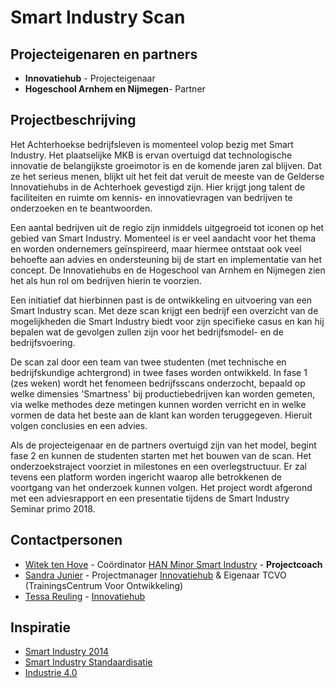 # Smart Industry Scan

## Projecteigenaren en partners
+ **Innovatiehub** - Projecteigenaar
+ **Hogeschool Arnhem en Nijmegen**- Partner
 

## Projectbeschrijving
Het Achterhoekse bedrijfsleven is momenteel volop bezig met Smart Industry. Het plaatselijke MKB is ervan overtuigd dat technologische innovatie de belangijkste groeimotor is en de komende jaren zal blijven. Dat ze het serieus menen, blijkt uit het feit dat veruit de meeste van de Gelderse Innovatiehubs in de Achterhoek gevestigd zijn. Hier krijgt jong talent de faciliteiten en ruimte om kennis- en innovatievragen van bedrijven te onderzoeken en te beantwoorden.

Een aantal bedrijven uit de regio zijn inmiddels uitgegroeid tot iconen op het gebied van Smart Industry. Momenteel is er veel aandacht voor het thema en worden ondernemers geïnspireerd, maar hiermee ontstaat ook veel behoefte aan advies en ondersteuning bij de start en implementatie van het concept. De Innovatiehubs en de Hogeschool van Arnhem en Nijmegen zien het als hun rol om bedrijven hierin te voorzien.

Een initiatief dat hierbinnen past is de ontwikkeling en uitvoering van een Smart Industry scan. Met deze scan krijgt een bedrijf een overzicht van de mogelijkheden die Smart Industry biedt voor zijn specifieke casus en kan hij bepalen wat de gevolgen zullen zijn voor het bedrijfsmodel- en de bedrijfsvoering.

De scan zal door een team van twee studenten (met technische en bedrijfskundige achtergrond) in twee fases worden ontwikkeld. In fase 1 (zes weken) wordt het fenomeen bedrijfsscans onderzocht, bepaald op welke dimensies 'Smartness' bij productiebedrijven kan worden gemeten, via welke methodes deze metingen kunnen worden verricht en in welke vormen de data het beste aan de klant kan worden teruggegeven. Hieruit volgen conclusies en een advies.

Als de projecteigenaar en de partners overtuigd zijn van het model, begint fase 2 en kunnen de studenten starten met het bouwen van de scan. Het onderzoekstraject voorziet in milestones en een overlegstructuur. Er zal tevens een platform worden ingericht waarop alle betrokkenen de voortgang van het onderzoek kunnen volgen. Het project wordt afgerond met een adviesrapport en een presentatie tijdens de Smart Industry Seminar primo 2018. 


## Contactpersonen
+ [Witek ten Hove](https://www.linkedin.com/in/witektenhove/) - Coördinator [HAN Minor Smart Industry](https://witusj.github.io/MinorSI/) - **Projectcoach**
+ [Sandra Junier](https://www.linkedin.com/in/sandrajunier/?ppe=1) - Projectmanager [Innovatiehub](http://www.innovatiehub.com/innovatiehub-icer) & Eigenaar TCVO (TrainingsCentrum Voor Ontwikkeling)
+ [Tessa Reuling](https://www.linkedin.com/in/tessa-reuling-04244b117/?ppe=1) - [Innovatiehub](http://www.innovatiehub.com/innovatiehub-icer)

## Inspiratie
+ [Smart Industry 2014](https://www.smartindustry.nl/)
+ [Smart Industry Standaardisatie](https://www.smartindustry.nl/publicaties/smart-industry-standaardisatie-agenda/)
+ [Industrie 4.0](https://youtu.be/J-vVU8xISYk)

